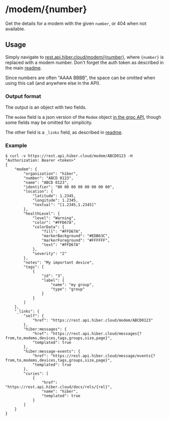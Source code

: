 # /modem/{number}

Get the details for a modem with the given `number`, or 404 when not available.

## Usage

Simply navigate to [rest.api.hiber.cloud/modem/{number}](https://rest.api.hiber.cloud/modem/{number}),
where `{number}` is replaced with a modem number.
Don't forget the auth token as described in the main [readme](../README.md#auth).

Since numbers are often "AAAA BBBB", the space can be omitted when using this call (and anywhere else in the API).

### Output format

The output is an object with two fields.

The `modem` field is a json version of the `Modem` object
[in the grpc API](https://github.com/HiberGlobal/api/blob/master/docs/modem.md#modem),
though some fields may be omitted for simplicity.

The other field is a `_links` field, as described in [readme](../README.md#hal).

### Example

```
$ curl -v https://rest.api.hiber.cloud/modem/ABCD0123 -H "Authorization: Bearer <token>"
{
    "modem": {
        "organization": "hiber",
        "number": "ABCD 0123",
        "name": "ABCD 0123",
        "identifier": "00 00 00 00 00 00 00 00",
        "location": {
            "latitude": 1.2345,
            "longitude": 1.2345,
            "textual": "[1.2345,1.2345]"
        },
        "healthLevel": {
            "level": "Warning",
            "color": "#FFD67A",
            "colorData": {
                "fill": "#FFD67A",
                "markerBackground": "#EDB63C",
                "markerForeground": "#FFFFFF",
                "text": "#FFD67A"
            },
            "severity": "2"
        },
        "notes": "My important device",
        "tags": [
            {
                "id": "3",
                "label": {
                    "name": "my group",
                    "type": "group"
                }
            }
        ]
    },
    "_links": {
        "self": {
            "href": "https://rest.api.hiber.cloud/modem/ABCD0123"
        },
        "hiber:messages": {
            "href": "https://rest.api.hiber.cloud/messages{?from,to,modems,devices,tags,groups,size,page}",
            "templated": true
        },
        "hiber:message-events": {
            "href": "https://rest.api.hiber.cloud/message/events{?from,to,modems,devices,tags,groups,size,page}",
            "templated": true
        },
        "curies": [
            {
                "href": "https://rest.api.hiber.cloud/docs/rels/{rel}",
                "name": "hiber",
                "templated": true
            }
        ]
    }
}
```

